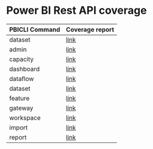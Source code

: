 # Power BI Rest API coverage

| PBICLI Command | Coverage report                |
| -------------- | ------------------------------ |
| dataset        | [link](./src/dataset/api.md)   |
| admin          | [link](./src/admin/api.md)     |
| capacity       | [link](./src/capacity/api.md)  |
| dashboard      | [link](./src/dashboard/api.md) |
| dataflow       | [link](./src/dataflow/api.md)  |
| dataset        | [link](./src/dataset/api.md)   |
| feature        | [link](./src/feature/api.md)   |
| gateway        | [link](./src/gateway/api.md)   |
| workspace      | [link](./src/group/api.md)     |
| import         | [link](./src/import/api.md)    |
| report         | [link](./src/report/api.md)    |
